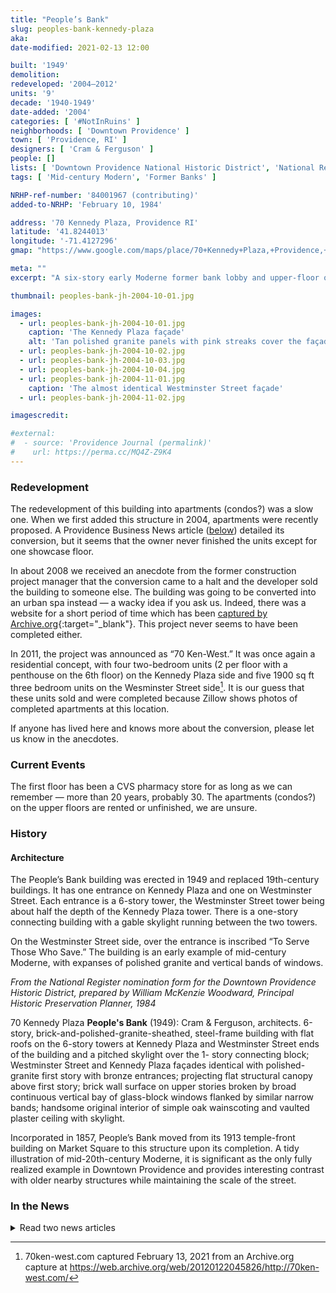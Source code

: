 ```yaml
---
title: "People’s Bank"
slug: peoples-bank-kennedy-plaza
aka: 
date-modified: 2021-02-13 12:00

built: '1949'
demolition: 
redeveloped: '2004–2012'
units: '9'
decade: '1940-1949'
date-added: '2004'
categories: [ '#NotInRuins' ]
neighborhoods: [ 'Downtown Providence' ]
town: [ 'Providence, RI' ]
designers: [ 'Cram & Ferguson' ]
people: []
lists: [ 'Downtown Providence National Historic District', 'National Register of Historic Places' ]
tags: [ 'Mid-century Modern', 'Former Banks' ]

NRHP-ref-number: '84001967 (contributing)'
added-to-NRHP: 'February 10, 1984'

address: '70 Kennedy Plaza, Providence RI'
latitude: '41.8244013'
longitude: '-71.4127296'
gmap: "https://www.google.com/maps/place/70+Kennedy+Plaza,+Providence,+RI+02903/@41.8244013,-71.4127296,334m/data=!3m1!1e3!4m5!3m4!1s0x89e44516a9f60adf:0xeae3aacf1af388fd!8m2!3d41.8243973!4d-71.411635"

meta: ""
excerpt: "A six-story early Moderne former bank lobby and upper-floor offices was redeveloped in fits and starts into residential apartments"

thumbnail: peoples-bank-jh-2004-10-01.jpg

images:
  - url: peoples-bank-jh-2004-10-01.jpg
    caption: 'The Kennedy Plaza façade'
    alt: 'Tan polished granite panels with pink streaks cover the façade in a plain, flat fashion. Windows run from second to sixth floor in one large vertical expanse. The center panels are wide and are flanked by two narrow bands. Across the top of each tower in large letters are “Peoples Savings Bank”'
  - url: peoples-bank-jh-2004-10-02.jpg
  - url: peoples-bank-jh-2004-10-03.jpg
  - url: peoples-bank-jh-2004-10-04.jpg
  - url: peoples-bank-jh-2004-11-01.jpg
    caption: 'The almost identical Westminster Street façade'
  - url: peoples-bank-jh-2004-11-02.jpg

imagescredit: 

#external:
#  - source: 'Providence Journal (permalink)'
#    url: https://perma.cc/MQ4Z-Z9K4
---
```


### Redevelopment

The redevelopment of this building into apartments (condos?) was a slow one. When we first added this structure in 2004, apartments were recently proposed. A Providence Business News article ([below](#in-the-news)) detailed its conversion, but it seems that the owner never finished the units except for one showcase floor. 

In about 2008 we received an anecdote from the former construction project manager that the conversion came to a halt and the developer sold the building to someone else. The building was going to be converted into an urban spa instead — a wacky idea if you ask us. Indeed, there was a website for a short period of time which has been [captured by Archive.org](//web.archive.org/web/20090202070120/http://spahealthandwellness.com/){:target="_blank"}. This project never seems to have been completed either. 

In 2011, the project was announced as “70 Ken-West.” It was once again a residential concept, with four two-bedroom units (2 per floor with a penthouse on the 6th floor) on the Kennedy Plaza side and five 1900 sq ft three bedroom units on the Wesminster Street side[^1]. It is our guess that these units sold and were completed because Zillow shows photos of completed apartments at this location. 

[^1]: 70ken-west.com captured February 13, 2021 from an Archive.org capture at https://web.archive.org/web/20120122045826/http://70ken-west.com/

If anyone has lived here and knows more about the conversion, please let us know in the anecdotes. 


### Current Events

The first floor has been a CVS pharmacy store for as long as we can remember — more than 20 years, probably 30. The apartments (condos?) on the upper floors are rented or unfinished, we are unsure.


### History

#### Architecture

The People’s Bank building was erected in 1949 and replaced 19th-century buildings. It has one entrance on Kennedy Plaza and one on Westminster Street. Each entrance is a 6-story tower, the Westminster Street tower being about half the depth of the Kennedy Plaza tower. There is a one-story connecting building with a gable skylight running between the two towers. 

On the Westminster Street side, over the entrance is inscribed “To Serve Those Who Save.” The building is an early example of mid-century Moderne, with expanses of polished granite and vertical bands of windows. 

_From the National Register nomination form for the Downtown Providence Historic District, prepared by William McKenzie Woodward, Principal Historic Preservation Planner, 1984_

70 Kennedy Plaza **People's Bank** (1949): Cram & Ferguson, architects. 6-story, brick-and-polished-granite-sheathed, steel-frame building with flat roofs on the 6-story towers at Kennedy Plaza and Westminster Street ends of the building and a pitched skylight over the 1- story connecting block; Westminster Street and Kennedy Plaza façades identical with polished-granite first story with bronze entrances; projecting flat structural canopy above first story; brick wall surface on upper stories broken by broad continuous vertical bay of glass-block windows flanked by similar narrow bands; handsome original interior of simple oak wainscoting and vaulted plaster ceiling with skylight. 

Incorporated in 1857, People’s Bank moved from its 1913 temple-front building on Market Square to this structure upon its completion. A tidy illustration of mid-20th-century Moderne, it is significant as the only fully realized example in Downtown Providence and provides interesting contrast with older nearby structures while maintaining the scale of the street.


### In the News

<details markdown="1" class="rhythm">
  <summary>Read two news articles</summary>

#### Inside Providence’s New Development 70 Ken-West

_by Laura Ricketson_  
**Go Local Prov** | July 16, 2011 (abridged)

[… T]he historic 1949 building famously etched with the motto, “To Serve Those Who Save,” has been transformed “To Serve Those Who Luxuriate.” The etching above the front entrance will remain the same, but the inside of the Modernist bank has been converted into two upscale apartment towers, with a total of nine spaces for rent. […]

Called 70 Ken-West, one tower opens at 145 Westminster Street, and the other “more exclusive” tower opens onto 70 Kennedy Plaza. Each tower shares similar amenities: a private roof deck, a marble lobby, hardwood floors, finished kitchens and bathrooms, and ample closet space. There are high ceilings and high security, with three opportunities for the residents to punch in a security code for admission into the building and their specific unit. 

While the amenities are similar, Westminster Tower’s units are two-bedrooms and 70 Kennedy Plaza’s apartments boast three plus bedrooms at just under 1900 square feet. For an added feel of glamour, the elevator in 70 Kennedy Plaza opens right into the apartment space. However, the glamour is reduced slightly when the entrance to the building is flanked by CVS on one side and Dunkin Donuts on the other. 

Unlike some of comparable apartment spaces, 70 Ken-West does not come with parking or a gym. Rental parking about a block away is already worked out.

The windows are also hit or miss. In some of the bedrooms or office spaces, the glass is just a sliver to the side or is completely non-existent. However, the windows in the living rooms are, in a word, distracting. Huge panes of glass span across the whole wall and stretch over three-quarters of the 10-foot high ceilings. The views of the surrounding buildings are spectacular and as the floor numbers increase, a sweeping view of Down City emerges. 

But, of course, as the view increases so does the price. The more upscale 70 Kennedy Plaza starts at $2,750 a month, and the penthouse apartment reaches $3,450. In the adjacent tower, prices start at $1,650 and rise to $2,200 a month. 

“The market is not ready for condos, in my personal opinion,” says Lister who confidently predicts a very interested market to rent these spaces. The comparable [Promenade]({% link _property/brown-sharpe-foundry.md %}) and Westminster Lofts are full. Meanwhile, [Waterplace Park]({% link _property/waterplace-towers.md %}) has given its renters an ultimatum to purchase their units, so Lister says that a majority of its units are emptying out. […]

– _Captured February 13, 2021 from https://www.golocalprov.com/business/inside-providences-new-development-70-ken-west_


#### Former bank latest condo project

_by Laura Ricketson_  
**Providence Business News** | August 7, 2004 (abridged)

The former People’s Savings Bank is the latest commercial building in the heart of downtown Providence being tapped for residential space. 

Algen Construction and Development Corp., a former New York-based company originally set to redevelop the Masonic Temple in 2001, will head the project, which will include nine condominium units and one commercial space. 

The decision to convert the building into condos “had a lot to do with banks not wanting to deal with financing office space, since there is so much vacant space downtown,” said project manager Karl Swanson. “It’s not favorable in general, and people really want to live downtown.” […]

The six-story former bank building faces Kennedy Plaza on one side and Westminster Street on the other. 

Each floor is expected to have two condo units; the building is actually cut in half with two towers, Swanson said, so units on the Kennedy Plaza side would be larger, about 1,800 square feet, with two bedrooms and two bathrooms. The smaller units on the Westminster side will be about 900 square feet, with one or two bedrooms and one bathroom. […]

Swanson said Algen is currently knocking down walls to prepare the building for the conversion from offices to condos. 

“We haven’t gone full-fledge on the construction,” Swanson said. “We’re in the process of doing that right now.” 

There isn’t much demolition and reconstruction work to do, however. Because the building was formerly used as office space, it’s basically designed for living in, Swanson said, with the exception of some gutting that needs to be done. 

Some of the amenities that will come standard in the units will be hardwood floors, marble bathrooms and stainless steel appliances. Those people who purchase early may have the opportunity to customize some elements of the unit, Swanson said. The other units will be built in the standard layout, he said. 

The units on the Kennedy Plaza side are restricted in layout by the building’s design; the units on Westminster Street are like open rooms. […]

– _Captured February 13, 2021 from an Archive.org capture at https://web.archive.org/web/20040811212918/http://www.pbn.com/contentmgr/showdetails.php/id/107891_

</details>